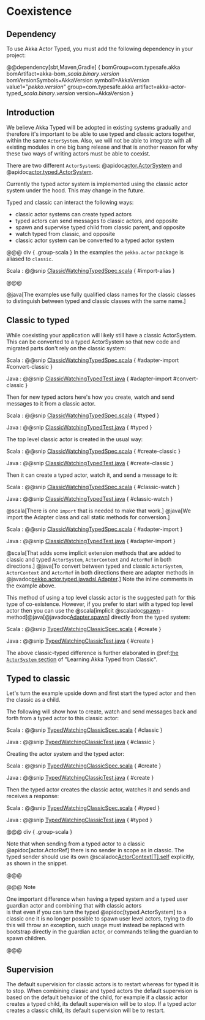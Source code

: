 # Coexistence

## Dependency

To use Akka Actor Typed, you must add the following dependency in your project:

@@dependency[sbt,Maven,Gradle] {
  bomGroup=com.typesafe.akka bomArtifact=akka-bom_$scala.binary.version$ bomVersionSymbols=AkkaVersion
  symbol1=AkkaVersion
  value1="$pekko.version$"
  group=com.typesafe.akka
  artifact=akka-actor-typed_$scala.binary.version$
  version=AkkaVersion
}

## Introduction

We believe Akka Typed will be adopted in existing systems gradually and therefore it's important to be able to use typed
and classic actors together, within the same `ActorSystem`. Also, we will not be able to integrate with all existing modules in one big bang release and that is another reason for why these two ways of writing actors must be able to coexist.

There are two different `ActorSystem`s: @apidoc[actor.ActorSystem](actor.ActorSystem) and @apidoc[actor.typed.ActorSystem](typed.ActorSystem). 

Currently the typed actor system is implemented using the classic actor system under the hood. This may change in the future.

Typed and classic can interact the following ways:

* classic actor systems can create typed actors
* typed actors can send messages to classic actors, and opposite
* spawn and supervise typed child from classic parent, and opposite
* watch typed from classic, and opposite
* classic actor system can be converted to a typed actor system

@@@ div { .group-scala }
In the examples the `pekko.actor` package is aliased to `classic`.

Scala
:  @@snip [ClassicWatchingTypedSpec.scala](/akka-actor-typed-tests/src/test/scala/docs/org/apache/pekko/typed/coexistence/ClassicWatchingTypedSpec.scala) { #import-alias }

@@@

@java[The examples use fully qualified class names for the classic classes to distinguish between typed and classic classes with the same name.]

## Classic to typed 

While coexisting your application will likely still have a classic ActorSystem. This can be converted to a typed ActorSystem
so that new code and migrated parts don't rely on the classic system:

Scala
:  @@snip [ClassicWatchingTypedSpec.scala](/akka-actor-typed-tests/src/test/scala/docs/org/apache/pekko/typed/coexistence/ClassicWatchingTypedSpec.scala) { #adapter-import #convert-classic }

Java
:  @@snip [ClassicWatchingTypedTest.java](/akka-actor-typed-tests/src/test/java/jdocs/org/apache/pekko/typed/coexistence/ClassicWatchingTypedTest.java) { #adapter-import #convert-classic }

Then for new typed actors here's how you create, watch and send messages to
it from a classic actor.

Scala
:  @@snip [ClassicWatchingTypedSpec.scala](/akka-actor-typed-tests/src/test/scala/docs/org/apache/pekko/typed/coexistence/ClassicWatchingTypedSpec.scala) { #typed }

Java
:  @@snip [ClassicWatchingTypedTest.java](/akka-actor-typed-tests/src/test/java/jdocs/org/apache/pekko/typed/coexistence/ClassicWatchingTypedTest.java) { #typed }

The top level classic actor is created in the usual way:

Scala
:  @@snip [ClassicWatchingTypedSpec.scala](/akka-actor-typed-tests/src/test/scala/docs/org/apache/pekko/typed/coexistence/ClassicWatchingTypedSpec.scala) { #create-classic }

Java
:  @@snip [ClassicWatchingTypedTest.java](/akka-actor-typed-tests/src/test/java/jdocs/org/apache/pekko/typed/coexistence/ClassicWatchingTypedTest.java) { #create-classic }

Then it can create a typed actor, watch it, and send a message to it:

Scala
:  @@snip [ClassicWatchingTypedSpec.scala](/akka-actor-typed-tests/src/test/scala/docs/org/apache/pekko/typed/coexistence/ClassicWatchingTypedSpec.scala) { #classic-watch }

Java
:  @@snip [ClassicWatchingTypedTest.java](/akka-actor-typed-tests/src/test/java/jdocs/org/apache/pekko/typed/coexistence/ClassicWatchingTypedTest.java) { #classic-watch }

@scala[There is one `import` that is needed to make that work.] @java[We import the Adapter class and
call static methods for conversion.]

Scala
:  @@snip [ClassicWatchingTypedSpec.scala](/akka-actor-typed-tests/src/test/scala/docs/org/apache/pekko/typed/coexistence/ClassicWatchingTypedSpec.scala) { #adapter-import }

Java
:  @@snip [ClassicWatchingTypedTest.java](/akka-actor-typed-tests/src/test/java/jdocs/org/apache/pekko/typed/coexistence/ClassicWatchingTypedTest.java) { #adapter-import }


@scala[That adds some implicit extension methods that are added to classic and typed `ActorSystem`, `ActorContext` and `ActorRef` in both directions.]
@java[To convert between typed and classic `ActorSystem`, `ActorContext` and `ActorRef` in both directions there are adapter methods in @javadoc[pekko.actor.typed.javadsl.Adapter](pekko.actor.typed.javadsl.Adapter).]
Note the inline comments in the example above. 

This method of using a top level classic actor is the suggested path for this type of co-existence. However, if you prefer to start with a typed top level actor then you can use the @scala[implicit @scaladoc[spawn](pekko.actor.typed.scaladsl.adapter.package$$ClassicActorSystemOps#spawn[T](behavior:org.apache.pekko.actor.typed.Behavior[T],name:String,props:org.apache.pekko.actor.typed.Props):org.apache.pekko.actor.typed.ActorRef[T]) -method]@java[@javadoc[Adapter.spawn](pekko.actor.typed.javadsl.Adapter#spawn(org.apache.pekko.actor.ActorSystem,org.apache.pekko.actor.typed.Behavior,java.lang.String,org.apache.pekko.actor.typed.Props))] directly from the typed system:

Scala
:  @@snip [TypedWatchingClassicSpec.scala](/akka-actor-typed-tests/src/test/scala/docs/org/apache/pekko/typed/coexistence/TypedWatchingClassicSpec.scala) { #create }

Java
:  @@snip [TypedWatchingClassicTest.java](/akka-actor-typed-tests/src/test/java/jdocs/org/apache/pekko/typed/coexistence/TypedWatchingClassicTest.java) { #create }

The above classic-typed difference is further elaborated in @ref:[the `ActorSystem` section](./from-classic.md#actorsystem) of "Learning Akka Typed from Classic". 

## Typed to classic

Let's turn the example upside down and first start the typed actor and then the classic as a child.

The following will show how to create, watch and send messages back and forth from a typed actor to this
classic actor:

Scala
:  @@snip [TypedWatchingClassicSpec.scala](/akka-actor-typed-tests/src/test/scala/docs/org/apache/pekko/typed/coexistence/TypedWatchingClassicSpec.scala) { #classic }

Java
:  @@snip [TypedWatchingClassicTest.java](/akka-actor-typed-tests/src/test/java/jdocs/org/apache/pekko/typed/coexistence/TypedWatchingClassicTest.java) { #classic }

<a id="top-level-typed-actor-classic-system"></a>

Creating the actor system and the typed actor:

Scala
:  @@snip [TypedWatchingClassicSpec.scala](/akka-actor-typed-tests/src/test/scala/docs/org/apache/pekko/typed/coexistence/TypedWatchingClassicSpec.scala) { #create }

Java
:  @@snip [TypedWatchingClassicTest.java](/akka-actor-typed-tests/src/test/java/jdocs/org/apache/pekko/typed/coexistence/TypedWatchingClassicTest.java) { #create }

Then the typed actor creates the classic actor, watches it and sends and receives a response:

Scala
:  @@snip [TypedWatchingClassicSpec.scala](/akka-actor-typed-tests/src/test/scala/docs/org/apache/pekko/typed/coexistence/TypedWatchingClassicSpec.scala) { #typed }

Java
:  @@snip [TypedWatchingClassicTest.java](/akka-actor-typed-tests/src/test/java/jdocs/org/apache/pekko/typed/coexistence/TypedWatchingClassicTest.java) { #typed }

@@@ div { .group-scala }

Note that when sending from a typed actor to a classic @apidoc[actor.ActorRef] there is no sender in scope as in classic.
The typed sender should use its own @scaladoc[ActorContext[T].self](pekko.actor.typed.scaladsl.ActorContext#self:org.apache.pekko.actor.typed.ActorRef[T]) explicitly, as shown in the snippet.

@@@

@@@ Note

One important difference when having a typed system and a typed user guardian actor and combining that with classic actors  
is that even if you can turn the typed @apidoc[typed.ActorSystem] to a classic one it is no longer possible to spawn user level
actors, trying to do this will throw an exception, such usage must instead be replaced with bootstrap directly in the 
guardian actor, or commands telling the guardian to spawn children. 
 
@@@

## Supervision

The default supervision for classic actors is to restart whereas for typed it is to stop.
When combining classic and typed actors the default supervision is based on the default behavior of
the child, for example if a classic actor creates a typed child, its default supervision will be to stop. If a typed
actor creates a classic child, its default supervision will be to restart.


